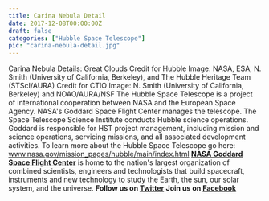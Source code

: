 ```yaml
---
title: Carina Nebula Detail
date: 2017-12-08T00:00:00Z
draft: false
categories: ["Hubble Space Telescope"]
pic: "carina-nebula-detail.jpg"
---
```

Carina Nebula Details: Great Clouds  Credit for Hubble Image: NASA, ESA, N. Smith (University of California, Berkeley), and The Hubble Heritage Team (STScI/AURA)  Credit for CTIO Image: N. Smith (University of California, Berkeley) and NOAO/AURA/NSF  The Hubble Space Telescope is a project of international cooperation between NASA and the European Space Agency. NASA's Goddard Space Flight Center manages the telescope. The Space Telescope Science Institute conducts Hubble science operations.  Goddard is responsible for HST project management, including mission and science operations, servicing missions, and all associated development activities.  To learn more about the Hubble Space Telescope go here: <a href="http://www.nasa.gov/mission_pages/hubble/main/index.html" rel="nofollow">www.nasa.gov/mission_pages/hubble/main/index.html</a>   <b><a href="http://www.nasa.gov/centers/goddard/home/index.html" rel="nofollow">NASA Goddard Space Flight Center</a></b>  is home to the nation's largest organization of combined scientists, engineers and technologists that build spacecraft, instruments and new technology to study the Earth, the sun, our solar system, and the universe.  <b>Follow us on <a href="http://twitter.com/NASA_GoddardPix" rel="nofollow">Twitter</a></b>  <b>Join us on <a href="http://www.facebook.com/pages/Greenbelt-MD/NASA-Goddard/395013845897?ref=tsd" rel="nofollow">Facebook</a><b> </b></b>